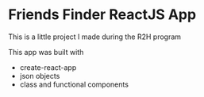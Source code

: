 # Friends Finder ReactJS App

This is a little project I made during the R2H program

This app was built with 
* create-react-app
* json objects
* class and functional components
